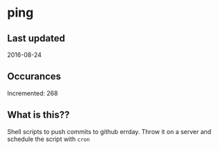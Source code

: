 # ping

## Last updated
2016-08-24

## Occurances
Incremented: 268

## What is this?? 
Shell scripts to push commits to github errday. Throw it on a server and schedule the script with `cron`
